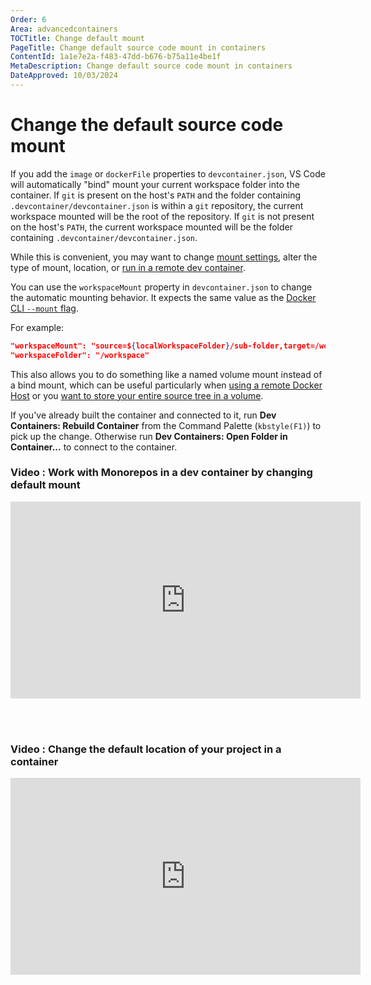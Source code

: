 ```yaml
---
Order: 6
Area: advancedcontainers
TOCTitle: Change default mount
PageTitle: Change default source code mount in containers
ContentId: 1a1e7e2a-f483-47dd-b676-b75a11e4be1f
MetaDescription: Change default source code mount in containers
DateApproved: 10/03/2024
---
```


# Change the default source code mount

If you add the `image` or `dockerFile` properties to `devcontainer.json`, VS
Code will automatically "bind" mount your current workspace folder into the
container. If `git` is present on the host's `PATH` and the folder containing
`.devcontainer/devcontainer.json` is within a `git` repository, the current
workspace mounted will be the root of the repository. If `git` is not present on
the host's `PATH`, the current workspace mounted will be the folder containing
`.devcontainer/devcontainer.json`.

While this is convenient, you may want to change
[mount settings](https://docs.docker.com/engine/reference/commandline/service_create/#add-bind-mounts-volumes-or-memory-filesystems),
alter the type of mount, location, or
[run in a remote dev container](/remote/advancedcontainers/develop-remote-host.md).

You can use the `workspaceMount` property in `devcontainer.json` to change the
automatic mounting behavior. It expects the same value as the
[Docker CLI `--mount` flag](https://docs.docker.com/engine/reference/commandline/run/#add-bind-mounts-or-volumes-using-the---mount-flag).

For example:

```json
"workspaceMount": "source=${localWorkspaceFolder}/sub-folder,target=/workspace,type=bind",
"workspaceFolder": "/workspace"
```

This also allows you to do something like a named volume mount instead of a bind
mount, which can be useful particularly when
[using a remote Docker Host](/remote/advancedcontainers/develop-remote-host.md)
or you
[want to store your entire source tree in a volume](/remote/advancedcontainers/improve-performance.md#use-a-named-volume-for-your-entire-source-tree).

If you've already built the container and connected to it, run **Dev Containers:
Rebuild Container** from the Command Palette (`kbstyle(F1)`) to pick up the
change. Otherwise run **Dev Containers: Open Folder in Container...** to connect
to the container.

### Video : Work with Monorepos in a dev container by changing default mount

<iframe width="560" height="315" src="https://www.youtube-nocookie.com/embed/o5coAL7oE0o" title="YouTube video player" frameborder="0" allow="accelerometer; autoplay; clipboard-write; encrypted-media; gyroscope; picture-in-picture" allowfullscreen></iframe>

<br><br>

### Video : Change the default location of your project in a container

<iframe width="560" height="315" src="https://www.youtube-nocookie.com/embed/4zX2XWTmr3c" title="YouTube video player" frameborder="0" allow="accelerometer; autoplay; clipboard-write; encrypted-media; gyroscope; picture-in-picture" allowfullscreen></iframe>
